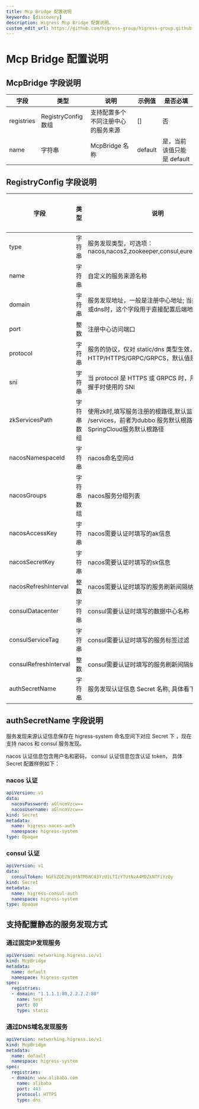 ```yaml
---
title: Mcp Bridge 配置说明
keywords: [discovery]
description: Higress Mcp Bridge 配置说明。
custom_edit_url: https://github.com/higress-group/higress-group.github.io/blob/main/i18n/zh-cn/docusaurus-plugin-content-docs/current/user/mcp-bridge.md
---
```


# Mcp Bridge 配置说明

## McpBridge 字段说明
| 字段         | 类型 | 说明                | 示例值     | 是否必填              |
|------------| --- |-------------------|---------|-------------------|
| registries | RegistryConfig 数组 | 支持配置多个不同注册中心的服务来源 | []      | 否                 |
| name       | 字符串 | McpBridge 名称      | default | 是，当前该值只能是 default |

## RegistryConfig 字段说明
| 字段                    | 类型 | 说明                                           | 示例值                                  | 是否必填 |
|-----------------------| --- |----------------------------------------------|--------------------------------------| --- |
| type                  | 字符串 | 服务发现类型，可选项：nacos,nacos2,zookeeper,consul,eureka,static,dns | nacos2                               | 是 |
| name                  | 字符串 | 自定义的服务来源名称                                   | my-nacos                             | 是 |
| domain                | 字符串 | 服务发现地址，一般是注册中心地址; 当类型是static或dns时，这个字段用于直接配置后端地址                             | 192.168.1.2                          | 是 |
| port                  | 整数 | 注册中心访问端口                                     | 8848                                 | 是 |
| protocol                  | 字符串 | 服务的协议，仅对 static/dns 类型生效，支持配置 HTTP/HTTPS/GRPC/GRPCS，默认值是 HTTP                                     | HTTPS                                 | 否 |
| sni                  | 字符串 | 当 protocol 是 HTTPS 或 GRPCS 时，用于设置 TLS 握手时使用的 SNI                                     | www.example.com                                 | 否 |
| zkServicesPath        | 字符串数组 | 使用zk时,填写服务注册的根路径,默认监听 /dubbo 和 /services，前者为dubbo 服务默认根路径，后者为SpringCloud服务默认根路径 | ["/service-provider"]                | 否 |
| nacosNamespaceId      | 字符串 | nacos命名空间id                                  | d8ac64f3-xxxx-xxxx-xxxx-47a814ecf358 | 否 |
| nacosGroups           | 字符串数组 | nacos服务分组列表                                  | ["DEFAULT_GROUP"]                    | 否 |
| nacosAccessKey        | 字符串 | nacos需要认证时填写的ak信息                            | xxxx                                 | 否 |
| nacosSecretKey        | 字符串 | nacos需要认证时填写的sk信息                            | xxxx | 否 |
| nacosRefreshInterval  | 整数 | nacos需要认证时填写的服务刷新间隔纳秒数                       | 30000000000（30秒）                     | 否 |
| consulDatacenter      | 字符串 | consul需要认证时填写的数据中心名称                         | dc1                                  | 否 |
| consulServiceTag      | 字符串 | consul需要认证时填写的服务标签过滤                         | higress                              | 否 |
| consulRefreshInterval | 整数 | consul需要认证时填写的服务刷新间隔纳秒数                      | 30000000000（30秒）                     | 否 |
| authSecretName        | 字符串 | 服务发现认证信息 Secret 名称, 具体看下面说明                  | higress-nacos-auth                      | 否 |

## authSecretName 字段说明

服务发现来源认证信息保存在 higress-system 命名空间下对应 Secret 下 ，现在支持 nacos 和 consul 服务发现。

nacos 认证信息包含用户名和密码， consul 认证信息包含认证 token， 具体 Secret 配置样例如下：

### nacos 认证

```yaml
apiVersion: v1
data:
  nacosPassword: aGlncmVzcw==
  nacosUsername: aGlncmVzcw==
kind: Secret
metadata:
  name: higress-nacos-auth
  namespace: higress-system
type: Opaque
```

### consul 认证 

```yaml
apiVersion: v1
data:
  consulToken: NGFkZDE2NjUtNTM5NC03YzU1LTIzYTUtNzA4MDZkNTFiYzQy
kind: Secret
metadata:
  name: higress-consul-auth
  namespace: higress-system
type: Opaque
```


## 支持配置静态的服务发现方式

### 通过固定IP发现服务

```yaml
apiVersion: networking.higress.io/v1
kind: McpBridge
metadata:
  name: default
  namespace: higress-system
spec:
  registries:
  - domain: "1.1.1.1:80,2.2.2.2:80"
    name: test
    port: 80
    type: static
```

### 通过DNS域名发现服务

```yaml
apiVersion: networking.higress.io/v1
kind: McpBridge
metadata:
  name: default
  namespace: higress-system
spec:
  registries:
  - domain: www.alibaba.com
    name: alibaba
    port: 443
    protocol: HTTPS
    type: dns
```
